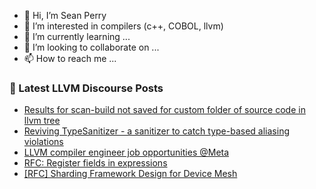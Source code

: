 - 👋 Hi, I’m Sean Perry
- 👀 I’m interested in compilers (c++, COBOL, llvm)
- 🌱 I’m currently learning ...
- 💞️ I’m looking to collaborate on ...
- 📫 How to reach me ...

<!---
s66perry/s66perry is a ✨ special ✨ repository because its `README.md` (this file) appears on your GitHub profile.
You can click the Preview link to take a look at your changes.
--->
### 📕 Latest LLVM Discourse Posts

<!-- DISCOURSE-LLVM:START -->
- [Results for scan-build not saved for custom folder of source code in llvm tree](https://discourse.llvm.org/t/results-for-scan-build-not-saved-for-custom-folder-of-source-code-in-llvm-tree/79712#post_2)
- [Reviving TypeSanitizer - a sanitizer to catch type-based aliasing violations](https://discourse.llvm.org/t/reviving-typesanitizer-a-sanitizer-to-catch-type-based-aliasing-violations/66092?page=2#post_29)
- [LLVM compiler engineer job opportunities @Meta](https://discourse.llvm.org/t/llvm-compiler-engineer-job-opportunities-meta/79716#post_1)
- [RFC: Register fields in expressions](https://discourse.llvm.org/t/rfc-register-fields-in-expressions/79424#post_4)
- [[RFC] Sharding Framework Design for Device Mesh](https://discourse.llvm.org/t/rfc-sharding-framework-design-for-device-mesh/73533?page=7#post_133)
<!-- DISCOURSE-LLVM:END -->
